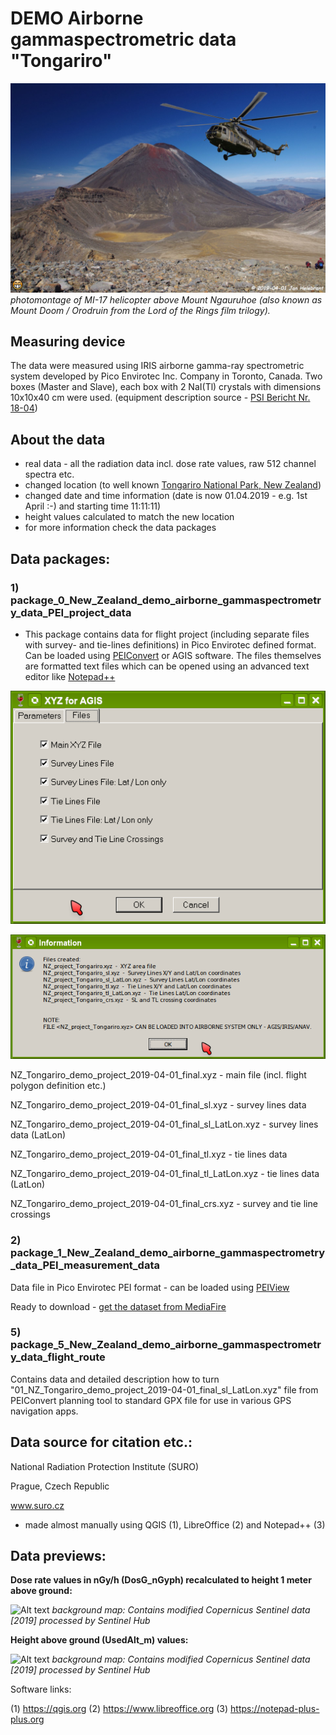 # DEMO Airborne gammaspectrometric data "Tongariro"

![Alt text](img/Ngauruhoe_Mi17_heli_photo_1920px.jpg?raw=true "Uluru DEMO data - photo")
*photomontage of MI-17 helicopter above Mount Ngauruhoe (also known as Mount Doom / Orodruin from the Lord of the Rings film trilogy).*

## Measuring device ##

The data were measured using IRIS airborne gamma-ray spectrometric system developed by Pico Envirotec Inc. Company in Toronto, Canada. Two boxes (Master and Slave), each box with 2 NaI(Tl) crystals with dimensions 10x10x40 cm were used. (equipment description source -  [PSI Bericht Nr. 18-04](https://www.researchgate.net/publication/330482739_International_Intercomparison_Exercise_of_Airborne_Gamma-Spectrometric_Systems_of_the_Czech_Republic_France_Germany_and_Switzerland_in_the_Framework_of_the_Swiss_Exercise_ARM17))

## About the data ##

- real data - all the radiation data incl. dose rate values, raw 512 channel spectra etc.
- changed location (to well known [Tongariro National Park, New Zealand](https://en.wikipedia.org/wiki/Tongariro_National_Park))
- changed date and time information (date is now 01.04.2019 - e.g. 1st April :-) and starting time 11:11:11)
- height values calculated to match the new location
- for more information check the data packages

## Data packages: ##

### 1) package_0_New_Zealand_demo_airborne_gammaspectrometry_data_PEI_project_data ###

- This package contains data for flight project (including separate files with survey- and tie-lines definitions) in 
Pico Envirotec defined format. Can be loaded using [PEIConvert](http://picoenvirotec.com/enviro/peiconvert/) or AGIS software. The files themselves are formatted text files which can be opened using an advanced text editor like [Notepad++](https://notepad-plus-plus.org)

![Alt text](img/NZ_Tongariro_project_01_PeiConvert.png?raw=true "PeiConvert project export")

![Alt text](img/NZ_Tongariro_project_02_PeiConvert.png?raw=true "PeiConvert project export")

NZ_Tongariro_demo_project_2019-04-01_final.xyz - main file (incl. flight polygon definition etc.)

NZ_Tongariro_demo_project_2019-04-01_final_sl.xyz - survey lines data

NZ_Tongariro_demo_project_2019-04-01_final_sl_LatLon.xyz - survey lines data (LatLon)

NZ_Tongariro_demo_project_2019-04-01_final_tl.xyz - tie lines data

NZ_Tongariro_demo_project_2019-04-01_final_tl_LatLon.xyz - tie lines data (LatLon)

NZ_Tongariro_demo_project_2019-04-01_final_crs.xyz - survey and tie line crossings

### 2) package_1_New_Zealand_demo_airborne_gammaspectrometry_data_PEI_measurement_data ###

Data file in Pico Envirotec PEI format - can be loaded using [PEIView](http://picoenvirotec.com/enviro/peiview/)

Ready to download - [get the dataset from MediaFire](http://www.mediafire.com/file/)

### 5) package_5_New_Zealand_demo_airborne_gammaspectrometry_data_flight_route ###

Contains data and detailed description how to turn "01_NZ_Tongariro_demo_project_2019-04-01_final_sl_LatLon.xyz" file from PEIConvert planning tool to standard GPX file for use in various GPS navigation apps.

## Data source for citation etc.: ##

National Radiation Protection Institute (SURO)

Prague, Czech Republic

www.suro.cz

- made almost manually using QGIS (1), LibreOffice (2) and Notepad++ (3)

## Data previews: ##

**Dose rate values in nGy/h (DosG_nGyph) recalculated to height 1 meter above ground:**

![Alt text](img/QGIS_preview_DosG.jpg?raw=true "Tongariro DEMO data - dose rate values preview")
*background map: Contains modified Copernicus Sentinel data [2019] processed by Sentinel Hub*

**Height above ground (UsedAlt_m) values:**

![Alt text](img/QGIS_preview_UsedAlt.jpg?raw=true "Uluru DEMO data - heights above ground values preview")
*background map: Contains modified Copernicus Sentinel data [2019] processed by Sentinel Hub*

Software links:

(1) https://qgis.org
(2) https://www.libreoffice.org
(3) https://notepad-plus-plus.org


